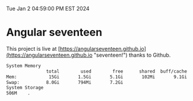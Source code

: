 Tue Jan  2 04:59:00 PM EST 2024

# Angular seventeen


This project is live at [https://angularseventeen.github.io](https://angularseventeen.github.io "seventeen!") thanks to Github.

```bash
System Memory
               total        used        free      shared  buff/cache   available
Mem:            15Gi       1.5Gi       5.1Gi       102Mi       9.1Gi        13Gi
Swap:          8.0Gi       794Mi       7.2Gi
System Storage
506M	.
```
